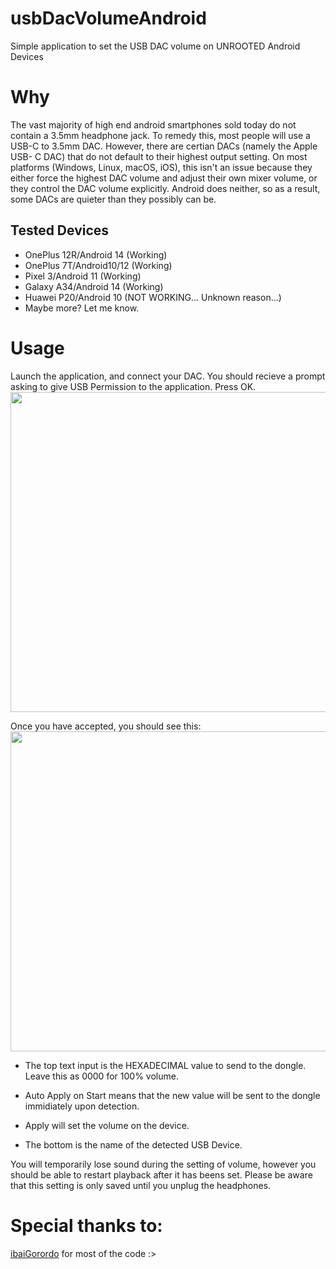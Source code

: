 # usbDacVolumeAndroid

Simple application to set the USB DAC volume on UNROOTED Android Devices

# Why
The vast majority of high end android smartphones sold today do not contain a 3.5mm headphone jack. To remedy this, most people will use a USB-C to 3.5mm DAC. However, there are certian DACs (namely the Apple USB- C DAC) that do not default to their highest output setting. On most platforms (Windows, Linux, macOS, iOS), this isn't an issue because they either force the highest DAC volume and adjust their own mixer volume, or they control the DAC volume explicitly. Android does neither, so as a result, some DACs are quieter than they possibly can be.

## Tested Devices
 - OnePlus 12R/Android 14 (Working)
 - OnePlus 7T/Android10/12 (Working)
 - Pixel 3/Android 11 (Working)
 - Galaxy A34/Android 14 (Working)
 - Huawei P20/Android 10 (NOT WORKING... Unknown reason...)
 - Maybe more? Let me know.

# Usage
Launch the application, and connect your DAC. 
You should recieve a prompt asking to give USB Permission to the application. Press OK.
<img src="https://github.com/guyman624/usbDacVolumeAndroid/assets/82007920/48d92739-bc2a-406b-853c-a14bf6f1228a" width="512">

Once you have accepted, you should see this:<br>
<img src="https://github.com/guyman624/usbDacVolumeAndroid/assets/82007920/b9e5bdfe-7f91-4eb1-b846-b6d6fb4a7216" width="512">


- The top text input is the HEXADECIMAL value to send to the dongle. Leave this as 0000 for 100% volume.

- Auto Apply on Start means that the new value will be sent to the dongle immidiately upon detection.

- Apply will set the volume on the device.

- The bottom is the name of the detected USB Device.

You will temporarily lose sound during the setting of volume, however you should be able to restart playback after it has beens set. Please be aware that this setting is only saved until you unplug the headphones.


# Special thanks to:
[ibaiGorordo](https://github.com/ibaiGorordo/libusbAndroidTest) for most of the code :>
